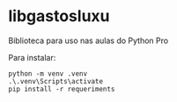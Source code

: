 # libgastosluxu
Biblioteca para uso nas aulas do Python Pro

Para instalar:
```console
python -m venv .venv
.\.venv\Scripts\activate
pip install -r requeriments
```
